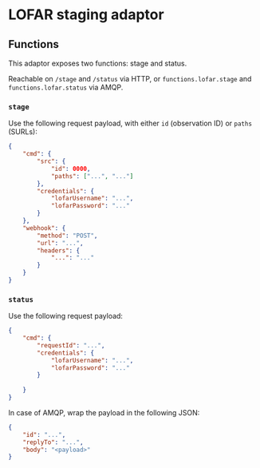 # LOFAR staging adaptor

## Functions
This adaptor exposes two functions: stage and status. 

Reachable on `/stage` and `/status` via HTTP, or `functions.lofar.stage` and `functions.lofar.status` via AMQP.

### `stage`
Use the following request payload, with either `id` (observation ID) or `paths` (SURLs):

```json
{
    "cmd": {
        "src": {
            "id": 0000,
            "paths": ["...", "..."]
        },
        "credentials": {
            "lofarUsername": "...",
            "lofarPassword": "..."
        }
    },
    "webhook": {
        "method": "POST",
        "url": "...",
        "headers": {
            "...": "..."
        }    
    }
}
```

### `status`
Use the following request payload:

```json
{
    "cmd": {
        "requestId": "...",
        "credentials": {
            "lofarUsername": "...",
            "lofarPassword": "..."
        }
        
    }
}
```

In case of AMQP, wrap the payload in the following JSON:

```json
{
    "id": "...",
    "replyTo": "...",
    "body": "<payload>"
}
```
